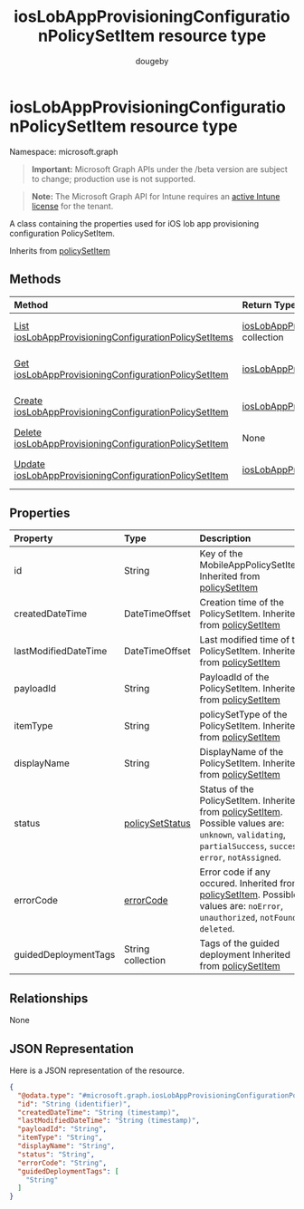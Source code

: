 ﻿---
title: "iosLobAppProvisioningConfigurationPolicySetItem resource type"
description: "A class containing the properties used for iOS lob app provisioning configuration PolicySetItem."
author: "dougeby"
localization_priority: Normal
ms.prod: "intune"
doc_type: resourcePageType
---

# iosLobAppProvisioningConfigurationPolicySetItem resource type

Namespace: microsoft.graph

> **Important:** Microsoft Graph APIs under the /beta version are subject to change; production use is not supported.

> **Note:** The Microsoft Graph API for Intune requires an [active Intune license](https://go.microsoft.com/fwlink/?linkid=839381) for the tenant.

A class containing the properties used for iOS lob app provisioning configuration PolicySetItem.

Inherits from [policySetItem](../resources/intune-policyset-policysetitem.md)

## Methods

| Method                                                                                                                                      | Return Type                                                                                                                                    | Description                                                                                                                                                                           |
| :------------------------------------------------------------------------------------------------------------------------------------------ | :--------------------------------------------------------------------------------------------------------------------------------------------- | :------------------------------------------------------------------------------------------------------------------------------------------------------------------------------------ |
| [List iosLobAppProvisioningConfigurationPolicySetItems](../api/intune-policyset-ioslobappprovisioningconfigurationpolicysetitem-list.md)    | [iosLobAppProvisioningConfigurationPolicySetItem](../resources/intune-policyset-ioslobappprovisioningconfigurationpolicysetitem.md) collection | List properties and relationships of the [iosLobAppProvisioningConfigurationPolicySetItem](../resources/intune-policyset-ioslobappprovisioningconfigurationpolicysetitem.md) objects. |
| [Get iosLobAppProvisioningConfigurationPolicySetItem](../api/intune-policyset-ioslobappprovisioningconfigurationpolicysetitem-get.md)       | [iosLobAppProvisioningConfigurationPolicySetItem](../resources/intune-policyset-ioslobappprovisioningconfigurationpolicysetitem.md)            | Read properties and relationships of the [iosLobAppProvisioningConfigurationPolicySetItem](../resources/intune-policyset-ioslobappprovisioningconfigurationpolicysetitem.md) object.  |
| [Create iosLobAppProvisioningConfigurationPolicySetItem](../api/intune-policyset-ioslobappprovisioningconfigurationpolicysetitem-create.md) | [iosLobAppProvisioningConfigurationPolicySetItem](../resources/intune-policyset-ioslobappprovisioningconfigurationpolicysetitem.md)            | Create a new [iosLobAppProvisioningConfigurationPolicySetItem](../resources/intune-policyset-ioslobappprovisioningconfigurationpolicysetitem.md) object.                              |
| [Delete iosLobAppProvisioningConfigurationPolicySetItem](../api/intune-policyset-ioslobappprovisioningconfigurationpolicysetitem-delete.md) | None                                                                                                                                           | Deletes a [iosLobAppProvisioningConfigurationPolicySetItem](../resources/intune-policyset-ioslobappprovisioningconfigurationpolicysetitem.md).                                        |
| [Update iosLobAppProvisioningConfigurationPolicySetItem](../api/intune-policyset-ioslobappprovisioningconfigurationpolicysetitem-update.md) | [iosLobAppProvisioningConfigurationPolicySetItem](../resources/intune-policyset-ioslobappprovisioningconfigurationpolicysetitem.md)            | Update the properties of a [iosLobAppProvisioningConfigurationPolicySetItem](../resources/intune-policyset-ioslobappprovisioningconfigurationpolicysetitem.md) object.                |

## Properties

| Property             | Type                                                                | Description                                                                                                                                                                                                     |
| :------------------- | :------------------------------------------------------------------ | :-------------------------------------------------------------------------------------------------------------------------------------------------------------------------------------------------------------- |
| id                   | String                                                              | Key of the MobileAppPolicySetItem. Inherited from [policySetItem](../resources/intune-policyset-policysetitem.md)                                                                                               |
| createdDateTime      | DateTimeOffset                                                      | Creation time of the PolicySetItem. Inherited from [policySetItem](../resources/intune-policyset-policysetitem.md)                                                                                              |
| lastModifiedDateTime | DateTimeOffset                                                      | Last modified time of the PolicySetItem. Inherited from [policySetItem](../resources/intune-policyset-policysetitem.md)                                                                                         |
| payloadId            | String                                                              | PayloadId of the PolicySetItem. Inherited from [policySetItem](../resources/intune-policyset-policysetitem.md)                                                                                                  |
| itemType             | String                                                              | policySetType of the PolicySetItem. Inherited from [policySetItem](../resources/intune-policyset-policysetitem.md)                                                                                              |
| displayName          | String                                                              | DisplayName of the PolicySetItem. Inherited from [policySetItem](../resources/intune-policyset-policysetitem.md)                                                                                                |
| status               | [policySetStatus](../resources/intune-policyset-policysetstatus.md) | Status of the PolicySetItem. Inherited from [policySetItem](../resources/intune-policyset-policysetitem.md). Possible values are: `unknown`, `validating`, `partialSuccess`, `success`, `error`, `notAssigned`. |
| errorCode            | [errorCode](../resources/intune-policyset-errorcode.md)             | Error code if any occured. Inherited from [policySetItem](../resources/intune-policyset-policysetitem.md). Possible values are: `noError`, `unauthorized`, `notFound`, `deleted`.                               |
| guidedDeploymentTags | String collection                                                   | Tags of the guided deployment Inherited from [policySetItem](../resources/intune-policyset-policysetitem.md)                                                                                                    |

## Relationships

None

## JSON Representation

Here is a JSON representation of the resource.

<!-- {
  "blockType": "resource",
  "keyProperty": "id",
  "@odata.type": "microsoft.graph.iosLobAppProvisioningConfigurationPolicySetItem"
}
-->

```json
{
  "@odata.type": "#microsoft.graph.iosLobAppProvisioningConfigurationPolicySetItem",
  "id": "String (identifier)",
  "createdDateTime": "String (timestamp)",
  "lastModifiedDateTime": "String (timestamp)",
  "payloadId": "String",
  "itemType": "String",
  "displayName": "String",
  "status": "String",
  "errorCode": "String",
  "guidedDeploymentTags": [
    "String"
  ]
}
```
